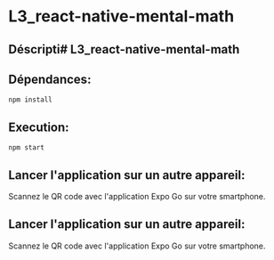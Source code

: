 # L3_react-native-mental-math

## Déscripti# L3_react-native-mental-math

## Dépendances:
```
npm install
```

## Execution:
```
npm start
```

## Lancer l'application sur un autre appareil:
Scannez le QR code avec l'application Expo Go sur votre smartphone.

## Lancer l'application sur un autre appareil:
Scannez le QR code avec l'application Expo Go sur votre smartphone.


